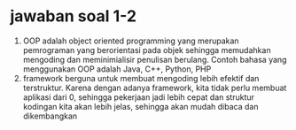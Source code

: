 # jawaban soal 1-2
1. OOP adalah object oriented programming yang merupakan pemrograman yang berorientasi pada objek sehingga memudahkan mengoding dan meminimialisir penulisan berulang. Contoh bahasa yang menggunakan OOP adalah Java, C++, Python, PHP
2. framework berguna untuk membuat mengoding lebih efektif dan terstruktur. Karena dengan adanya framework, kita tidak perlu membuat aplikasi dari 0, sehingga pekerjaan jadi lebih cepat dan struktur kodingan kita akan lebih jelas, sehingga akan mudah dibaca dan dikembangkan
